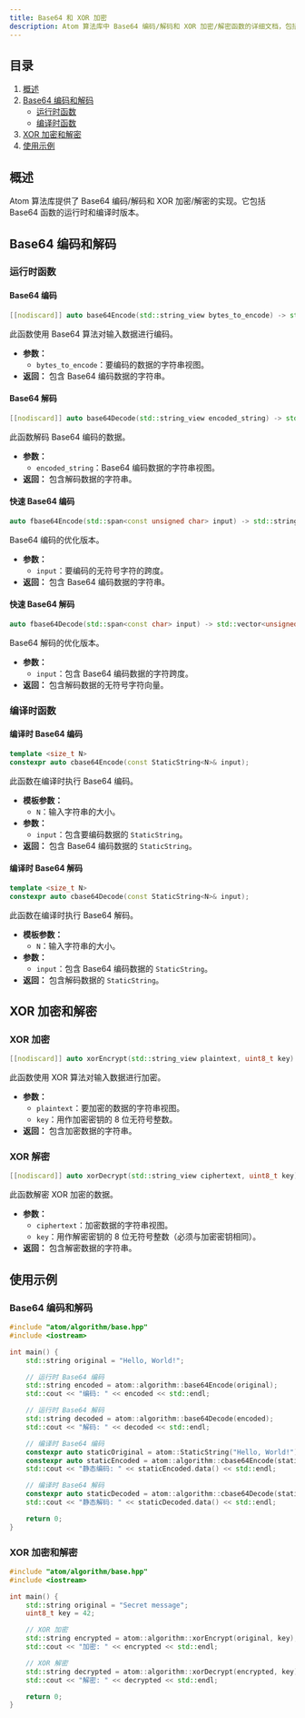 ```yaml
---
title: Base64 和 XOR 加密
description: Atom 算法库中 Base64 编码/解码和 XOR 加密/解密函数的详细文档，包括运行时和编译时实现。
---
```


## 目录

1. [概述](#概述)
2. [Base64 编码和解码](#base64-编码和解码)
   - [运行时函数](#运行时函数)
   - [编译时函数](#编译时函数)
3. [XOR 加密和解密](#xor-加密和解密)
4. [使用示例](#使用示例)

## 概述

Atom 算法库提供了 Base64 编码/解码和 XOR 加密/解密的实现。它包括 Base64 函数的运行时和编译时版本。

## Base64 编码和解码

### 运行时函数

#### Base64 编码

```cpp
[[nodiscard]] auto base64Encode(std::string_view bytes_to_encode) -> std::string;
```

此函数使用 Base64 算法对输入数据进行编码。

- **参数：**
  - `bytes_to_encode`：要编码的数据的字符串视图。
- **返回：** 包含 Base64 编码数据的字符串。

#### Base64 解码

```cpp
[[nodiscard]] auto base64Decode(std::string_view encoded_string) -> std::string;
```

此函数解码 Base64 编码的数据。

- **参数：**
  - `encoded_string`：Base64 编码数据的字符串视图。
- **返回：** 包含解码数据的字符串。

#### 快速 Base64 编码

```cpp
auto fbase64Encode(std::span<const unsigned char> input) -> std::string;
```

Base64 编码的优化版本。

- **参数：**
  - `input`：要编码的无符号字符的跨度。
- **返回：** 包含 Base64 编码数据的字符串。

#### 快速 Base64 解码

```cpp
auto fbase64Decode(std::span<const char> input) -> std::vector<unsigned char>;
```

Base64 解码的优化版本。

- **参数：**
  - `input`：包含 Base64 编码数据的字符跨度。
- **返回：** 包含解码数据的无符号字符向量。

### 编译时函数

#### 编译时 Base64 编码

```cpp
template <size_t N>
constexpr auto cbase64Encode(const StaticString<N>& input);
```

此函数在编译时执行 Base64 编码。

- **模板参数：**
  - `N`：输入字符串的大小。
- **参数：**
  - `input`：包含要编码数据的 `StaticString`。
- **返回：** 包含 Base64 编码数据的 `StaticString`。

#### 编译时 Base64 解码

```cpp
template <size_t N>
constexpr auto cbase64Decode(const StaticString<N>& input);
```

此函数在编译时执行 Base64 解码。

- **模板参数：**
  - `N`：输入字符串的大小。
- **参数：**
  - `input`：包含 Base64 编码数据的 `StaticString`。
- **返回：** 包含解码数据的 `StaticString`。

## XOR 加密和解密

### XOR 加密

```cpp
[[nodiscard]] auto xorEncrypt(std::string_view plaintext, uint8_t key) -> std::string;
```

此函数使用 XOR 算法对输入数据进行加密。

- **参数：**
  - `plaintext`：要加密的数据的字符串视图。
  - `key`：用作加密密钥的 8 位无符号整数。
- **返回：** 包含加密数据的字符串。

### XOR 解密

```cpp
[[nodiscard]] auto xorDecrypt(std::string_view ciphertext, uint8_t key) -> std::string;
```

此函数解密 XOR 加密的数据。

- **参数：**
  - `ciphertext`：加密数据的字符串视图。
  - `key`：用作解密密钥的 8 位无符号整数（必须与加密密钥相同）。
- **返回：** 包含解密数据的字符串。

## 使用示例

### Base64 编码和解码

```cpp
#include "atom/algorithm/base.hpp"
#include <iostream>

int main() {
    std::string original = "Hello, World!";

    // 运行时 Base64 编码
    std::string encoded = atom::algorithm::base64Encode(original);
    std::cout << "编码: " << encoded << std::endl;

    // 运行时 Base64 解码
    std::string decoded = atom::algorithm::base64Decode(encoded);
    std::cout << "解码: " << decoded << std::endl;

    // 编译时 Base64 编码
    constexpr auto staticOriginal = atom::StaticString("Hello, World!");
    constexpr auto staticEncoded = atom::algorithm::cbase64Encode(staticOriginal);
    std::cout << "静态编码: " << staticEncoded.data() << std::endl;

    // 编译时 Base64 解码
    constexpr auto staticDecoded = atom::algorithm::cbase64Decode(staticEncoded);
    std::cout << "静态解码: " << staticDecoded.data() << std::endl;

    return 0;
}
```

### XOR 加密和解密

```cpp
#include "atom/algorithm/base.hpp"
#include <iostream>

int main() {
    std::string original = "Secret message";
    uint8_t key = 42;

    // XOR 加密
    std::string encrypted = atom::algorithm::xorEncrypt(original, key);
    std::cout << "加密: " << encrypted << std::endl;

    // XOR 解密
    std::string decrypted = atom::algorithm::xorDecrypt(encrypted, key);
    std::cout << "解密: " << decrypted << std::endl;

    return 0;
}
```
